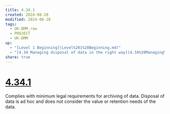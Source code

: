 ```yaml
---
title: 4.34.1
created: 2024-08-28
modified: 2024-08-28
tags:
  - UK-DMM_row
  - PROJECT
  - UK-DMM
up:
  - "[Level 1 Beginning](Level%201%20Beginning.md)"
  - "[4.34 Managing disposal of data in the right way](4.34%20Managing%20disposal%20of%20data%20in%20the%20right%20way.md)"
share: true
---
```

# [4.34.1](4.34.1.md)

Complies with minimum legal requirements for archiving of data. Disposal of data is ad hoc and does not consider the value or retention needs of the data.
